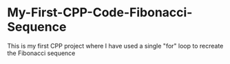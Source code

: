 # My-First-CPP-Code-Fibonacci-Sequence
This is my first CPP project where I have used a single "for" loop to recreate the Fibonacci sequence
